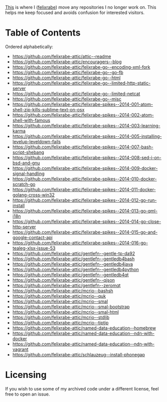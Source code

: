 [This](https://github.com/felixrabe-attic) is where I ([felixrabe](https://github.com/felixrabe)) move any
repositories I no longer work on.  This helps me keep focused and avoids
confusion for interested visitors.


# Table of Contents

Ordered alphabetically:

-   https://github.com/felixrabe-attic/attic--readme
-   https://github.com/felixrabe-attic/encouragers--blog
-   https://github.com/felixrabe-attic/felixrabe-go--encoding-xml-fork
-   https://github.com/felixrabe-attic/felixrabe-go--go-fb
-   https://github.com/felixrabe-attic/felixrabe-go--html
-   https://github.com/felixrabe-attic/felixrabe-go--limited-http-static-server
-   https://github.com/felixrabe-attic/felixrabe-go--limited-netcat
-   https://github.com/felixrabe-attic/felixrabe-go--misc
-   https://github.com/felixrabe-attic/felixrabe-spikes--2014-001-atom-shell-zip-kills-sublime-text-on-osx
-   https://github.com/felixrabe-attic/felixrabe-spikes--2014-002-atom-shell-with-famous
-   https://github.com/felixrabe-attic/felixrabe-spikes--2014-003-learning-karma
-   https://github.com/felixrabe-attic/felixrabe-spikes--2014-005-installing-levelup-leveldown-fails
-   https://github.com/felixrabe-attic/felixrabe-spikes--2014-007-bash-script-shebang
-   https://github.com/felixrabe-attic/felixrabe-spikes--2014-008-sed-i-on-bsd-and-gnu
-   https://github.com/felixrabe-attic/felixrabe-spikes--2014-009-docker-signal-handling
-   https://github.com/felixrabe-attic/felixrabe-spikes--2014-010-docker-scratch-go
-   https://github.com/felixrabe-attic/felixrabe-spikes--2014-011-docker-golang-cross-win32
-   https://github.com/felixrabe-attic/felixrabe-spikes--2014-012-go-run-install
-   https://github.com/felixrabe-attic/felixrabe-spikes--2014-013-go-qml-i18n
-   https://github.com/felixrabe-attic/felixrabe-spikes--2014-014-go-close-http-server
-   https://github.com/felixrabe-attic/felixrabe-spikes--2014-015-go-and-google-contact-api
-   https://github.com/felixrabe-attic/felixrabe-spikes--2014-016-go-tealeg-xlsx-issue-53
-   https://github.com/felixrabe-attic/gentlefn--gentle-tp-da92
-   https://github.com/felixrabe-attic/gentlefn--gentledb4bash
-   https://github.com/felixrabe-attic/gentlefn--gentledb4java
-   https://github.com/felixrabe-attic/gentlefn--gentledb4python
-   https://github.com/felixrabe-attic/gentlefn--gentledb4qt
-   https://github.com/felixrabe-attic/gentlefn--qjson
-   https://github.com/felixrabe-attic/gentlefn--zeromqt
-   https://github.com/felixrabe-attic/mcrio--bashsh
-   https://github.com/felixrabe-attic/mcrio--quk
-   https://github.com/felixrabe-attic/mcrio--smal
-   https://github.com/felixrabe-attic/mcrio--smal-bootstrap
-   https://github.com/felixrabe-attic/mcrio--smal-html
-   https://github.com/felixrabe-attic/mcrio--stdlib
-   https://github.com/felixrabe-attic/mcrio--tiptip
-   https://github.com/felixrabe-attic/named-data-education--homebrew
-   https://github.com/felixrabe-attic/named-data-education--ndn-with-docker
-   https://github.com/felixrabe-attic/named-data-education--ndn-with-vagrant
-   https://github.com/felixrabe-attic/schlauzeug--install-phonegap


# Licensing

If you wish to use some of my archived code under a different license, feel
free to open an issue.
